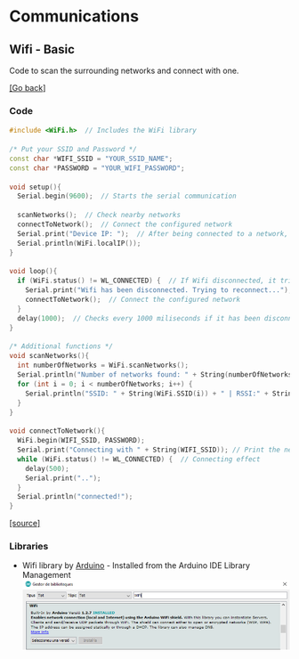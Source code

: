 # Communications
## Wifi - Basic
Code to scan the surrounding networks and connect with one.

[[Go back]](/communications)
	
### Code
```cpp
#include <WiFi.h>  // Includes the WiFi library

/* Put your SSID and Password */
const char *WIFI_SSID = "YOUR_SSID_NAME";
const char *PASSWORD = "YOUR_WIFI_PASSWORD";

void setup(){
  Serial.begin(9600);  // Starts the serial communication

  scanNetworks();  // Check nearby networks 
  connectToNetwork();  // Connect the configured network 
  Serial.print("Device IP: ");  // After being connected to a network, our ESP32 should have a IP
  Serial.println(WiFi.localIP());
}

void loop(){
  if (WiFi.status() != WL_CONNECTED) {  // If Wifi disconnected, it tries to reconnect
    Serial.print("Wifi has been disconnected. Trying to reconnect...");
    connectToNetwork();  // Connect the configured network 
  }
  delay(1000);  // Checks every 1000 miliseconds if it has been disconnected
}

/* Additional functions */
void scanNetworks(){
  int numberOfNetworks = WiFi.scanNetworks();
  Serial.println("Number of networks found: " + String(numberOfNetworks));
  for (int i = 0; i < numberOfNetworks; i++) {
    Serial.println("SSID: " + String(WiFi.SSID(i)) + " | RSSI:" + String(WiFi.RSSI(i)));
  }
}

void connectToNetwork(){
  WiFi.begin(WIFI_SSID, PASSWORD);
  Serial.print("Connecting with " + String(WIFI_SSID)); // Print the network which you want to connect  
  while (WiFi.status() != WL_CONNECTED) {  // Connecting effect
    delay(500);
    Serial.print("..");
  }
  Serial.println("connected!");
}
```
[[source]](basic.ino)

### Libraries
* Wifi library by [Arduino](https://www.arduino.cc/) - Installed from the Arduino IDE Library Management
![WiFi_library](../WiFi_library.png)